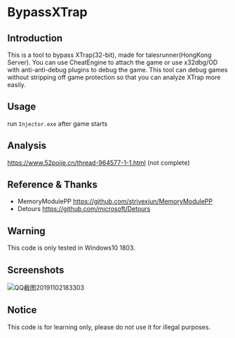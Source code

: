 # BypassXTrap

## Introduction

This is a tool to bypass XTrap(32-bit), made for talesrunner(HongKong Server). You can use CheatEngine to attach the game or use x32dbg/OD with anti-anti-debug plugins to debug the game. This tool can debug games without stripping off game protection so that you can analyze XTrap more easily.

## Usage

run `Injector.exe` after game starts

## Analysis

https://www.52pojie.cn/thread-964577-1-1.html (not complete)

## Reference & Thanks

- MemoryModulePP https://github.com/strivexjun/MemoryModulePP
- Detours https://github.com/microsoft/Detours

## Warning

This code is only tested in Windows10 1803.

## Screenshots

![QQ截图20191102183303](http://tvax4.sinaimg.cn/large/006juYZNly1g8jwpjm2xvj31bm0rv42j.jpg)

## Notice

This code is for learning only, please do not use it for illegal purposes.